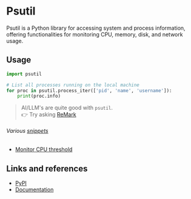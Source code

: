# Psutil

Psutil is a Python library for accessing system and process information, offering functionalities for monitoring CPU, memory, disk, and network usage.

## Usage

```python
import psutil

# List all processes running on the local machine
for proc in psutil.process_iter(['pid', 'name', 'username']):
    print(proc.info)
```

> AI/LLM's are quite good with `psutil`.<br/>
👉 Try asking [ReMark](https://chat.robocorp.com)

###### Various [snippets](snippets)

- [Monitor CPU threshold](snippets/monitor_cpu_threshold.py)

## Links and references

- [PyPI](https://pypi.org/project/psutil/)
- [Documentation](https://psutil.readthedocs.io/en/latest/)
